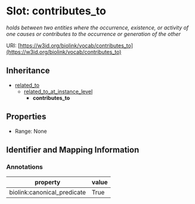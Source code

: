 # Slot: contributes_to
_holds between two entities where the occurrence, existence, or activity of one causes or contributes to the occurrence or generation of the other_


URI: [https://w3id.org/biolink/vocab/contributes_to](https://w3id.org/biolink/vocab/contributes_to)




## Inheritance

* [related_to](related_to.md)
    * [related_to_at_instance_level](related_to_at_instance_level.md)
        * **contributes_to**



## Properties

 * Range: None



## Identifier and Mapping Information





### Annotations

| property | value |
| --- | --- |
| biolink:canonical_predicate | True |


